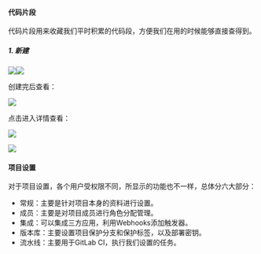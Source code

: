 #### 代码片段

代码片段用来收藏我们平时积累的代码段，方便我们在用的时候能够直接查得到。

##### 1. 新建

![](https://ws2.sinaimg.cn/large/006tNc79ly1fjb4vkabkvj30og0ovq50.jpg)![](https://ws4.sinaimg.cn/large/006tNc79ly1fjb4vxzp2mj30om078dfy.jpg)

创建完后查看：

![](https://ws3.sinaimg.cn/large/006tNc79ly1fjb4zs8zixj30oo06aq3s.jpg)

点击进入详情查看：

![](https://ws2.sinaimg.cn/large/006tNc79ly1fjb50scokcj30ob0qagpj.jpg)

![](https://ws3.sinaimg.cn/large/006tNc79ly1fjb52xocq3j30nx0n3dhv.jpg)

#### 项目设置

对于项目设置，各个用户受权限不同，所显示的功能也不一样，总体分六大部分：

- 常规：主要是针对项目本身的资料进行设置。
- 成员：主要是对项目成员进行角色分配管理。
- 集成：可以集成三方应用，利用Webhooks添加触发器。
- 版本库：主要设置项目保护分支和保护标签，以及部署密钥。
- 流水线：主要用于GitLab CI，执行我们设置的任务。
